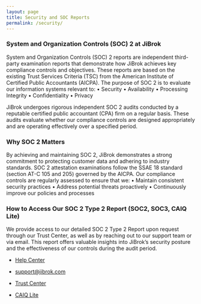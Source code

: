 ```yaml
---
layout: page
title: Security and SOC Reports
permalink: /security/
---
```


### System and Organization Controls (SOC) 2 at JiBrok

System and Organization Controls (SOC) 2 reports are independent third-party examination reports that demonstrate how JiBrok achieves key compliance controls and objectives. These reports are based on the existing Trust Services Criteria (TSC) from the American Institute of Certified Public Accountants (AICPA). The purpose of SOC 2 is to evaluate our information systems relevant to:
•	Security
•	Availability
•	Processing Integrity
•	Confidentiality
•	Privacy

JiBrok undergoes rigorous independent SOC 2 audits conducted by a reputable certified public accountant (CPA) firm on a regular basis. These audits evaluate whether our compliance controls are designed appropriately and are operating effectively over a specified period.

### Why SOC 2 Matters

By achieving and maintaining SOC 2, JiBrok demonstrates a strong commitment to protecting customer data and adhering to industry standards. SOC 2 attestation examinations follow the SSAE 18 standard (section AT-C 105 and 205) governed by the AICPA. Our compliance controls are regularly assessed to ensure that we:
•	Maintain consistent security practices
•	Address potential threats proactively
•	Continuously improve our policies and processes

### How to Access Our SOC 2 Type 2 Report (SOC2, SOC3, CAIQ Lite)

We provide access to our detailed SOC 2 Type 2 Report upon request through our Trust Center, as well as by reaching out to our support team or via email. This report offers valuable insights into JiBrok’s security posture and the effectiveness of our controls during the audit period.

* [Help Center](https://jibrok.atlassian.net/servicedesk/customer/portal/9/group/41/create/176)
* [support@jibrok.com](mailto:support@jibrok.com)

* [Trust Center](https://app.drata.com/trust/ee309dcb-df9f-462a-a1c6-84eaea7908f3)
* [CAIQ Lite](https://jibrok.com/uploads/security-reports/JiBrokCAIQ-Lite%20public.pdf)

